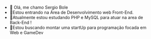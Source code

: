 - 👋 Olá, me chamo Sergio Bole
- 👀Estou entrando na Área de Desenvolvimento web Front-End.
- 🌱Atualmente estou estudando PHP e MySQL para atuar na area de Back-End !
- 💞️Estou buscando montar uma startUp para programação focada em Web e GameDev


<!---
Sergiobole/Sergiobole is a ✨ special ✨ repository because its `README.md` (this file) appears on your GitHub profile.
You can click the Preview link to take a look at your changes.
--->
